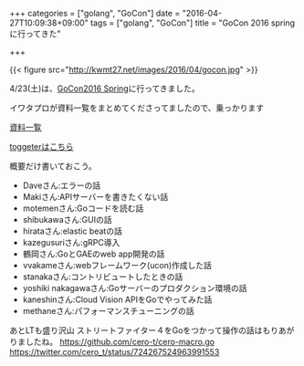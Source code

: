+++
categories = ["golang", "GoCon"]
date = "2016-04-27T10:09:38+09:00"
tags = ["golang", "GoCon"]
title = "GoCon 2016 springに行ってきた"

+++

{{< figure src="http://kwmt27.net/images/2016/04/gocon.jpg" >}}

4/23(土)は、<a href="http://gocon.connpass.com/event/27521/" target="_blank">GoCon2016 Spring</a>に行ってきました。


イワタプロが資料一覧をまとめてくださってましたので、乗っかります

<a href="https://plus.google.com/u/0/+RyujiIwata/posts/HhX5U6Y9gDm" target="_blank">資料一覧</a>

<a href="http://togetter.com/li/966103" target="_blank">toggeterはこちら</a>

概要だけ書いておこう。


* Daveさん:エラーの話
* Makiさん:APIサーバーを書きたくない話
* motemenさん:Goコードを読む話
* shibukawaさん:GUIの話
* hirataさん:elastic beatの話
* kazegusuriさん:gRPC導入
* 鶴岡さん:GoとGAEのweb app開発の話
* vvakameさん:webフレームワーク(ucon)作成した話
* stanakaさん:コントリビュートしたときの話
* yoshiki nakagawaさん:Goサーバーのプロダクション環境の話
* kaneshinさん:Cloud Vision APIをGoでやってみた話
* methaneさん:パフォーマンスチューニングの話

あとLTも盛り沢山
ストリートファイター４をGoをつかって操作の話はもりあがりましたね。
https://github.com/cero-t/cero-macro.go
https://twitter.com/cero_t/status/724267524963991553


